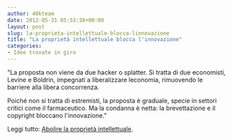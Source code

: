 ```yaml
---
author: 40kteam
date: 2012-05-31 05:53:38+00:00
layout: post
slug: la-proprieta-intellettuale-blocca-linnovazione
title: "La proprietà intellettuale blocca l'innovazione"
categories:
- Idee trovate in giro
---
```


"La proposta non viene da due hacker o splatter. Si tratta di due economisti, Levine e Boldrin, impegnati a liberalizzare leconomia, rimuovendo le barriere alla libera concorrenza.

Poiché non si tratta di estremisti, la proposta è graduale, specie in settori critici come il farmaceutico. Ma la condanna è netta: la brevettazione e il copyright bloccano l'innovazione."

Leggi tutto: [Abolire la proprietà intellettuale](http://archidata.typepad.com/chez_asa/2012/05/abolire-la-proprietà-intellettuale.html?utm_source=feedburner&utm_medium=feed&utm_campaign=Feed%3A+ChezAsa+%28Chez+ASA%29&utm_content=Google+Reader).
